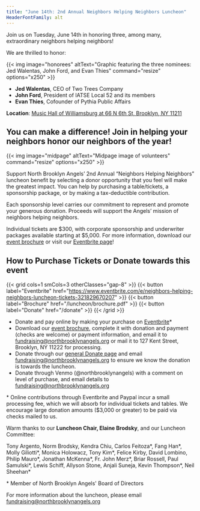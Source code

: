 ```yaml
--- 
title: "June 14th: 2nd Annual Neighbors Helping Neighbors Luncheon"
HeaderFontFamily: alt
---
```

Join us on Tuesday, June 14th in honoring three, among many, extraordinary neighbors helping neighbors!

We are thrilled to honor:

<div class="py-2 w-full flex justify-center">
{{< img image="honorees" altText="Graphic featuring the three nominees: Jed Walentas, John Ford, and Evan Thies" command="resize" options="x250" >}}
</div>

* **Jed Walentas**, CEO of Two Trees Company
* **John Ford**, President of IATSE Local 52 and its members
* **Evan Thies**, Cofounder of Pythia Public Affairs

**Location**: [Music Hall of Williamsburg at 66 N 6th St, Brooklyn, NY 11211](https://goo.gl/maps/WQxr9DUPBK39Vs2H7)

## You can make a difference! Join in helping your neighbors honor our neighbors of the year!

<div class="py-2 w-full flex justify-center">
{{< img image="midpage" altText="Midpage image of volunteers" command="resize" options="x250" >}}
</div>

Support North Brooklyn Angels’ 2nd Annual “Neighbors Helping Neighbors” luncheon benefit by selecting a donor opportunity that you feel will make the greatest impact. You can help by purchasing a table/tickets, a sponsorship package, or by making a tax-deductible contribution.  

Each sponsorship level carries our commitment to represent and promote your generous donation. Proceeds will support the Angels’ mission of neighbors helping neighbors.

Individual tickets are $300, with corporate sponsorship and underwriter packages available starting at $5,000. For more information, download our [event brochure](/luncheon/brochure.pdf) or visit our [Eventbrite page](https://www.eventbrite.com/e/neighbors-helping-neighbors-luncheon-tickets-321829670207)!

## How to Purchase Tickets or Donate towards this event

{{< grid cols=1 smCols=3 otherClasses="gap-8" >}}
{{< button label="Eventbrite" href="https://www.eventbrite.com/e/neighbors-helping-neighbors-luncheon-tickets-321829670207" >}}
{{< button label="Brochure" href="/luncheon/brochure.pdf" >}}
{{< button label="Donate" href="/donate" >}}
{{< /grid >}}

* Donate and pay online by making your purchase on [Eventbrite](https://www.eventbrite.com/e/neighbors-helping-neighbors-luncheon-tickets-321829670207)\*
* Download our [event brochure](/luncheon/brochure.pdf), complete it with donation and payment (checks are welcome) or payment information, and email it to [fundraising@northbrooklynangels.org](mailto:fundraising@northbrooklynangels.org) or mail it to 127 Kent Street, Brooklyn, NY 11222 for processing.
* Donate through our [general Donate page](/donate) and email [fundraising@northbrooklynangels.org](mailto:fundraising@northbrooklynangels.org) to ensure we know the donation is towards the luncheon.
* Donate through Venmo (@northbrooklynangels) with a comment on level of purchase, and email details to [fundraising@northbrooklynangels.org](mailto:fundraising@northbrooklynangels.org) 

\* Online contributions through Eventbrite and Paypal incur a small processing fee, which we will absorb for individual tickets and tables. We encourage large donation amounts ($3,000 or greater) to be paid via checks mailed to us.  

Warm thanks to our **Luncheon Chair, Elaine Brodsky**, and our Luncheon Committee:

Tony Argento, Norm Brodsky, Kendra Chiu, Carlos Feitoza\*, Fang Han\*, Molly Giliotti\*, Monica Holowacz, Tony Kim\*, Felice Kirby, David Lombino, Philip Mauro\*, Jonathan McKenna\*, Fr. John Merz\*, Briar Rossell, Paul Samulski\*, Lewis Schiff, Allyson Stone, Anjali Suneja, Kevin Thompson\*, Neil Sheehan\*

\* Member of North Brooklyn Angels' Board of Directors

For more information about the luncheon, please email [fundraising@northbrooklynangels.org](mailto:fundraising@northbrooklynangels.org)
